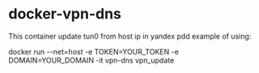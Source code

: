 # docker-vpn-dns
This container update tun0 from host ip in yandex pdd
example of using:


 docker run --net=host -e TOKEN=YOUR_TOKEN  -e DOMAIN=YOUR_DOMAIN  -it vpn-dns vpn_update

